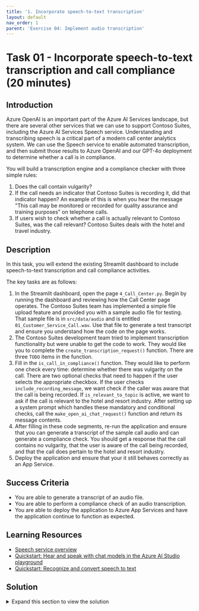 ```yaml
---
title: '1. Incorporate speech-to-text transcription'
layout: default
nav_order: 1
parent: 'Exercise 04: Implement audio transcription'
---
```


# Task 01 - Incorporate speech-to-text transcription and call compliance (20 minutes)

## Introduction

Azure OpenAI is an important part of the Azure AI Services landscape, but there are several other services that we can use to support Contoso Suites, including the Azure AI Services Speech service. Understanding and transcribing speech is a critical part of a modern call center analytics system. We can use the Speech service to enable automated transcription, and then submit those results to Azure OpenAI and our GPT-4o deployment to determine whether a call is in compliance.

You will build a transcription engine and a compliance checker with three simple rules:

1. Does the call contain vulgarity?
2. If the call needs an indicator that Contoso Suites is recording it, did that indicator happen? An example of this is when you hear the message "This call may be monitored or recorded for quality assurance and training purposes" on telephone calls.
3. If users wish to check whether a call is actually relevant to Contoso Suites, was the call relevant? Contoso Suites deals with the hotel and travel industry.

## Description

In this task, you will extend the existing Streamlit dashboard to include speech-to-text transcription and call compliance activities.

The key tasks are as follows:

1. In the Streamlit dashboard, open the page `4_Call_Center.py`. Begin by running the dashboard and reviewing how the Call Center page operates. The Contoso Suites team has implemented a simple file upload feature and provided you with a sample audio file for testing. That sample file is in `src/data/audio` and is entitled `01_Customer_Service_Call.wav`. Use that file to generate a test transcript and ensure you understand how the code on the page works.
2. The Contoso Suites development team tried to implement transcription functionality but were unable to get the code to work. They would like you to complete the `create_transcription_request()` function. There are three `TODO` items in the function.
3. Fill in the `is_call_in_compliance()` function. They would like to perform one check every time: determine whether there was vulgarity on the call. There are two optional checks that need to happen if the user selects the appropriate checkbox. If the user checks `include_recording_message`, we want check if the caller was aware that the call is being recorded. If `is_relevant_to_topic` is active, we want to ask if the call is relevant to the hotel and resort industry. After setting up a system prompt which handles these mandatory and conditional checks, call the `make_open_ai_chat_request()` function and return its message contents.
4. After filling in these code segments, re-run the application and ensure that you can generate a transcript of the sample call audio and can generate a compliance check. You should get a response that the call contains no vulgarity, that the user is aware of the call being recorded, and that the call does pertain to the hotel and resort industry.
5. Deploy the application and ensure that your it still behaves correctly as an App Service.

## Success Criteria

- You are able to generate a transcript of an audio file.
- You are able to perform a compliance check of an audio transcription.
- You are able to deploy the application to Azure App Services and have the application continue to function as expected.

## Learning Resources

- [Speech service overview](https://learn.microsoft.com/azure/ai-services/speech-service/overview)
- [Quickstart: Hear and speak with chat models in the Azure AI Studio playground](https://learn.microsoft.com/azure/ai-studio/quickstarts/hear-speak-playground)
- [Quickstart: Recognize and convert speech to text](https://learn.microsoft.com/azure/ai-services/speech-service/get-started-speech-to-text?tabs=windows%2Cterminal&pivots=programming-language-python)

## Solution

<details markdown="block">
<summary>Expand this section to view the solution</summary>

- The code to complete the `create_transcription_request()` function is as follows:

  ```python
      # Subscribe to the events fired by the conversation transcriber
      transcriber.transcribed.connect(handle_final_result)
      transcriber.session_started.connect(lambda evt: print(f'SESSION STARTED: {evt}'))
      transcriber.session_stopped.connect(lambda evt: print(f'SESSION STOPPED {evt}'))
      transcriber.canceled.connect(lambda evt: print(f'CANCELED {evt}'))
      # stop continuous transcription on either session stopped or canceled events
      transcriber.session_stopped.connect(stop_cb)
      transcriber.canceled.connect(stop_cb)
  
      transcriber.start_transcribing_async()
  
      # Read the whole wave files at once and stream it to sdk
      _, wav_data = wavfile.read(audio_file)
      stream.write(wav_data.tobytes())
      stream.close()
      while not done:
          time.sleep(.5)
  
      transcriber.stop_transcribing_async()
  ```

    This code satisfies all of the `TODO` blocks and should go immediately after the `stop_cb()` function and before `return all_results`.
- The complete `is_call_in_compliance()` is as follows:

  ```python
  @st.cache_data
  def is_call_in_compliance(call_contents, include_recording_message, is_relevant_to_topic):
      """Analyze a call for relevance and compliance."""
  
      joined_call_contents = ' '.join(call_contents)
      if include_recording_message:
          include_recording_message_text = "2. Was the caller aware that the call was being recorded?"
      else:
          include_recording_message_text = ""
  
      if is_relevant_to_topic:
          is_relevant_to_topic_text = "3. Was the call relevant to the hotel and resort industry?"
      else:
          is_relevant_to_topic_text = ""
  
      system = f"""
          You are an automated analysis system for Contoso Suites.
          Contoso Suites is a luxury hotel and resort chain with locations
          in a variety of Caribbean nations and territories.
          
          You are analyzing a call for relevance and compliance.
  
          You will only answer the following questions based on the call contents:
          1. Was there vulgarity on the call?
          {include_recording_message_text}
          {is_relevant_to_topic_text}
      """
  
      response = make_azure_openai_chat_request(system, joined_call_contents)
      return response.choices[0].message.content
  ```

</details>
